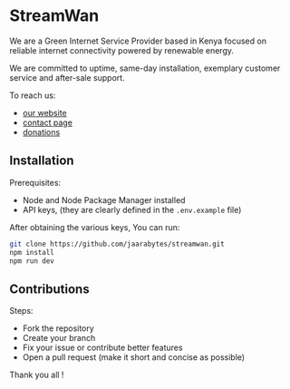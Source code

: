 # StreamWan

We are a Green Internet Service Provider based in Kenya focused on reliable internet connectivity powered by renewable energy.

We are committed to uptime, same-day installation, exemplary customer service and after-sale support.


To reach us:
* [our website](https://streamwan.vercel.app)
* [contact page](https://streamwan.vercel.app/contact)
* [donations](https://streamwan.vercel.app/donate)

## Installation 

Prerequisites:
- Node and Node Package Manager installed
- API keys, (they are clearly defined in the `.env.example` file)

After obtaining the various keys, You can run:
```bash
git clone https://github.com/jaarabytes/streamwan.git
npm install 
npm run dev
```

## Contributions

Steps: 
- Fork the repository 
- Create your branch
- Fix your issue or contribute better features
- Open a pull request (make it short and concise as possible)

Thank you all !
